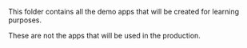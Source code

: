 This folder contains all the demo apps that will be created for learning purposes.

These are not the apps that will be used in the production.
